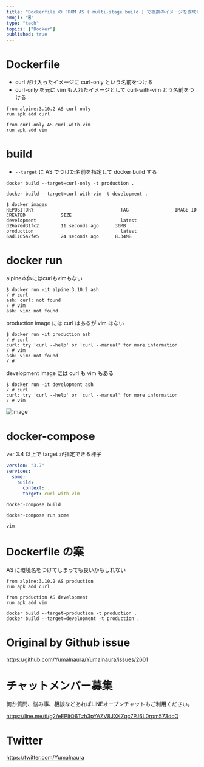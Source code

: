 ```yaml
---
title: "Dockerfile の FROM AS ( multi-stage build ) で複数のイメージを作成して本番・開発環境などを切り替え"
emoji: "🖥"
type: "tech"
topics: ["Docker"]
published: true
---
```


# Dockerfile

- curl だけ入ったイメージに curl-only という名前をつける
- curl-only を元に vim も入れたイメージとして curl-with-vim とう名前をつける

```
from alpine:3.10.2 AS curl-only
run apk add curl

from curl-only AS curl-with-vim
run apk add vim
```

# build

- `--target` に AS でつけた名前を指定して docker build する

```
docker build --target=curl-only -t production .

docker build --target=curl-with-vim -t development .
```

```
$ docker images
REPOSITORY                                TAG                 IMAGE ID            CREATED             SIZE
development                               latest              d26a7ed31fc2        11 seconds ago      36MB
production                                latest              6ad1165a2fe5        24 seconds ago      8.34MB
```

# docker run

alpine本体にはcurlもvimもない

```
$ docker run -it alpine:3.10.2 ash
/ # curl
ash: curl: not found
/ # vim
ash: vim: not found

```

production image には curl はあるが vim はない

```
$ docker run -it production ash
/ # curl
curl: try 'curl --help' or 'curl --manual' for more information
/ # vim
ash: vim: not found
/ #
```

development image には curl も vim もある

```
$ docker run -it development ash
/ # curl
curl: try 'curl --help' or 'curl --manual' for more information
/ # vim
```

![image](https://user-images.githubusercontent.com/13635059/67132936-918b4700-f245-11e9-8d9c-0bc0f45af9c7.png)


# docker-compose

ver 3.4 以上で target が指定できる様子

```yml
version: "3.7"
services:
  some:
    build: 
      context: .
      target: curl-with-vim
```

```
docker-compose build

docker-compose run some

vim
```

# Dockerfile の案

AS に環境名をつけてしまっても良いかもしれない

```
from alpine:3.10.2 AS production
run apk add curl

from production AS development
run apk add vim
```

```
docker build --target=production -t production .
docker build --target=development -t production .
```



# Original by Github issue

https://github.com/YumaInaura/YumaInaura/issues/2601








<!-- Update From Qiita API -->

# チャットメンバー募集


何か質問、悩み事、相談などあればLINEオープンチャットもご利用ください。

https://line.me/ti/g2/eEPltQ6Tzh3pYAZV8JXKZqc7PJ6L0rpm573dcQ





# Twitter


https://twitter.com/YumaInaura


<!-- Update From Qiita API -->


